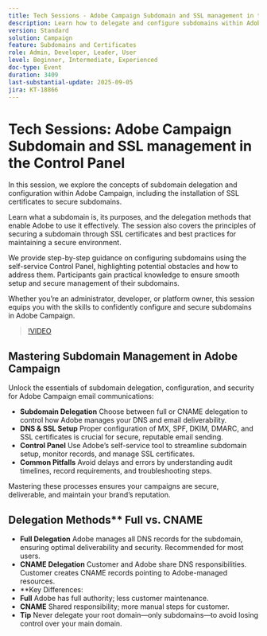 ```yaml
---
title: Tech Sessions - Adobe Campaign Subdomain and SSL management in the Control Panel
description: Learn how to delegate and configure subdomains within Adobe Campaign’s Control Panel, set up SSL certificates, and monitor configuration to ensure secure email deliverability.
version: Standard
solution: Campaign
feature: Subdomains and Certificates
role: Admin, Developer, Leader, User
level: Beginner, Intermediate, Experienced
doc-type: Event
duration: 3409
last-substantial-update: 2025-09-05
jira: KT-18866
---
```


# Tech Sessions: Adobe Campaign Subdomain and SSL management in the Control Panel

In this session, we explore the concepts of subdomain delegation and configuration within Adobe Campaign, including the installation of SSL certificates to secure subdomains.

Learn what a subdomain is, its purposes, and the delegation methods that enable Adobe to use it effectively. The session also covers the principles of securing a subdomain through SSL certificates and best practices for maintaining a secure environment.

We provide step-by-step guidance on configuring subdomains using the self-service Control Panel, highlighting potential obstacles and how to address them. Participants gain practical knowledge to ensure smooth setup and secure management of their subdomains.

Whether you’re an administrator, developer, or platform owner, this session equips you with the skills to confidently configure and secure subdomains in Adobe Campaign.

>[!VIDEO](https://video.tv.adobe.com/v/3471391/?learn=on&enablevpops)

## Mastering Subdomain Management in Adobe Campaign

Unlock the essentials of subdomain delegation, configuration, and security for Adobe Campaign email communications:

* **Subdomain Delegation** Choose between full or CNAME delegation to control how Adobe manages your DNS and email deliverability.
* **DNS & SSL Setup** Proper configuration of MX, SPF, DKIM, DMARC, and SSL certificates is crucial for secure, reputable email sending.
* **Control Panel** Use Adobe’s self-service tool to streamline subdomain setup, monitor records, and manage SSL certificates.
* **Common Pitfalls** Avoid delays and errors by understanding audit timelines, record requirements, and troubleshooting steps.

Mastering these processes ensures your campaigns are secure, deliverable, and maintain your brand’s reputation.

## Delegation Methods** Full vs. CNAME

* **Full Delegation** Adobe manages all DNS records for the subdomain, ensuring optimal deliverability and security. Recommended for most users.
* **CNAME Delegation** Customer and Adobe share DNS responsibilities. Customer creates CNAME records pointing to Adobe-managed resources.
* **Key Differences:
* **Full** Adobe has full authority; less customer maintenance.
* **CNAME** Shared responsibility; more manual steps for customer.
* **Tip** Never delegate your root domain—only subdomains—to avoid losing control over your main domain.
